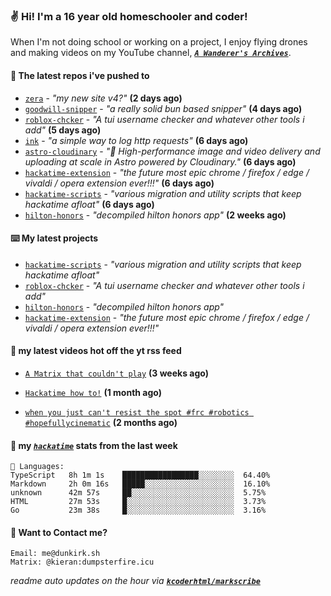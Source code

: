 ### ✌️ Hi! I'm a 16 year old homeschooler and coder!

When I'm not doing school or working on a project, I enjoy flying drones and making videos on my YouTube channel, [**_`A Wanderer's Archives`_**](https://youtube.com/@wanderer.archives).

#### 👷 The latest repos i've pushed to

- [`zera`](https://github.com/kcoderhtml/zera) - _"my new site v4?"_ **(2 days ago)**
- [`goodwill-snipper`](https://github.com/kcoderhtml/goodwill-snipper) - _"a really solid bun based snipper"_ **(4 days ago)**
- [`roblox-chcker`](https://github.com/kcoderhtml/roblox-chcker) - _"A tui username checker and whatever other tools i add"_ **(5 days ago)**
- [`ink`](https://github.com/kcoderhtml/ink) - _"a simple way to log http requests"_ **(6 days ago)**
- [`astro-cloudinary`](https://github.com/cloudinary-community/astro-cloudinary) - _"🚀 High-performance image and video delivery and uploading at scale in Astro powered by Cloudinary."_ **(6 days ago)**
- [`hackatime-extension`](https://github.com/kcoderhtml/hackatime-extension) - _"the future most epic chrome / firefox / edge / vivaldi / opera extension ever!!!"_ **(6 days ago)**
- [`hackatime-scripts`](https://github.com/kcoderhtml/hackatime-scripts) - _"various migration and utility scripts that keep hackatime afloat"_ **(6 days ago)**
- [`hilton-honors`](https://github.com/kcoderhtml/hilton-honors) - _"decompiled hilton honors app"_ **(2 weeks ago)**

#### ⌨️ My latest projects

- [`hackatime-scripts`](https://github.com/kcoderhtml/hackatime-scripts) - _"various migration and utility scripts that keep hackatime afloat"_
- [`roblox-chcker`](https://github.com/kcoderhtml/roblox-chcker) - _"A tui username checker and whatever other tools i add"_
- [`hilton-honors`](https://github.com/kcoderhtml/hilton-honors) - _"decompiled hilton honors app"_
- [`hackatime-extension`](https://github.com/kcoderhtml/hackatime-extension) - _"the future most epic chrome / firefox / edge / vivaldi / opera extension ever!!!"_

#### 🍿 my latest videos hot off the yt rss feed

- [`A Matrix that couldn't play`](https://www.youtube.com/watch?v=NodwjZF7uZw) **(3 weeks ago)**

- [`Hackatime how to!`](https://www.youtube.com/watch?v=eKoD9yyr1To) **(1 month ago)**

- [`when you just can't resist the spot #frc #robotics #hopefullycinematic`](https://www.youtube.com/watch?v=Y7SZ_TDleGM) **(2 months ago)**



#### 📡 my [_`hackatime`_](https://waka.hackclub.com) stats from the last week

```text
💾 Languages:
TypeScript   8h 1m 1s    █████████████████░░░░░░░░  64.40%
Markdown     2h 0m 16s   █████░░░░░░░░░░░░░░░░░░░░  16.10%
unknown      42m 57s     ██░░░░░░░░░░░░░░░░░░░░░░░  5.75%
HTML         27m 53s     █░░░░░░░░░░░░░░░░░░░░░░░░  3.73%
Go           23m 38s     █░░░░░░░░░░░░░░░░░░░░░░░░  3.16%
```

#### 📮 Want to Contact me?

```text
Email: me@dunkirk.sh
Matrix: @kieran:dumpsterfire.icu
```

_readme auto updates on the hour via [**`kcoderhtml/markscribe`**](https://github.com/kcoderhtml/markscribe)_
